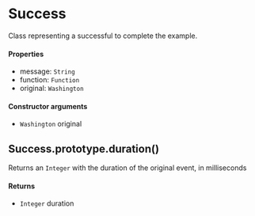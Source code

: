 Success
=======

Class representing a successful to complete the example.

#### Properties

- message: `String`
- function: `Function`
- original: `Washington`

#### Constructor arguments

- `Washington` original

Success.prototype.duration()
----------------------------

Returns an `Integer` with the duration of the original event, in 
milliseconds

#### Returns

- `Integer` duration

